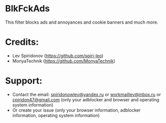 # BlkFckAds
This filter blocks ads and annoyances and cookie banners and much more.

# Credits:
+ Lev Spiridonov (https://github.com/spiri-leo)
+ MonyaTechnik (https://github.com/MonyaTechnik)

# Support:
+ Contact the email: spiridonowlev@yandex.ru or workmaillev@inbox.ru or cpiridon47@gmail.com (only your adblocker and browser and operating system information)
+ Or create your issue (only your browser information, adblocker information, operating system information)
